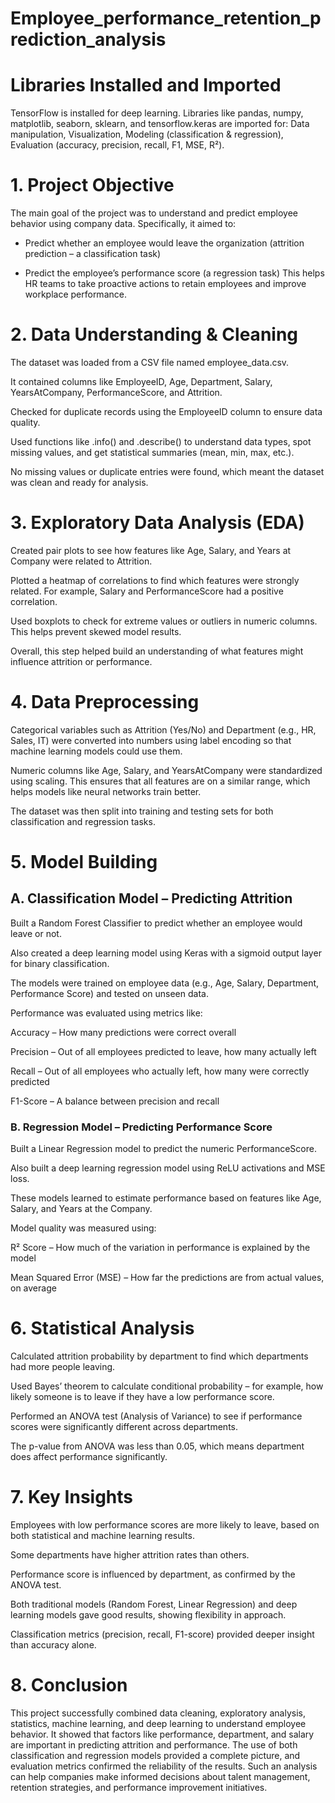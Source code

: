 # Employee_performance_retention_prediction_analysis

# Libraries Installed and Imported
TensorFlow is installed for deep learning. Libraries like pandas, numpy, matplotlib, seaborn, sklearn, and tensorflow.keras are imported for: Data manipulation, Visualization, Modeling (classification & regression), Evaluation (accuracy, precision, recall, F1, MSE, R²).

# 1. Project Objective
The main goal of the project was to understand and predict employee behavior using company data. Specifically, it aimed to:

- Predict whether an employee would leave the organization (attrition prediction – a classification task)

- Predict the employee’s performance score (a regression task)
This helps HR teams to take proactive actions to retain employees and improve workplace performance.

# 2. Data Understanding & Cleaning
The dataset was loaded from a CSV file named employee_data.csv.

It contained columns like EmployeeID, Age, Department, Salary, YearsAtCompany, PerformanceScore, and Attrition.

Checked for duplicate records using the EmployeeID column to ensure data quality.

Used functions like .info() and .describe() to understand data types, spot missing values, and get statistical summaries (mean, min, max, etc.).

No missing values or duplicate entries were found, which meant the dataset was clean and ready for analysis.

# 3. Exploratory Data Analysis (EDA)
Created pair plots to see how features like Age, Salary, and Years at Company were related to Attrition.

Plotted a heatmap of correlations to find which features were strongly related. For example, Salary and PerformanceScore had a positive correlation.

Used boxplots to check for extreme values or outliers in numeric columns. This helps prevent skewed model results.

Overall, this step helped build an understanding of what features might influence attrition or performance.

# 4. Data Preprocessing
Categorical variables such as Attrition (Yes/No) and Department (e.g., HR, Sales, IT) were converted into numbers using label encoding so that machine learning models could use them.

Numeric columns like Age, Salary, and YearsAtCompany were standardized using scaling. This ensures that all features are on a similar range, which helps models like neural networks train better.

The dataset was then split into training and testing sets for both classification and regression tasks.

# 5. Model Building
## A. Classification Model – Predicting Attrition
Built a Random Forest Classifier to predict whether an employee would leave or not.

Also created a deep learning model using Keras with a sigmoid output layer for binary classification.

The models were trained on employee data (e.g., Age, Salary, Department, Performance Score) and tested on unseen data.

Performance was evaluated using metrics like:

Accuracy – How many predictions were correct overall

Precision – Out of all employees predicted to leave, how many actually left

Recall – Out of all employees who actually left, how many were correctly predicted

F1-Score – A balance between precision and recall

### B. Regression Model – Predicting Performance Score
Built a Linear Regression model to predict the numeric PerformanceScore.

Also built a deep learning regression model using ReLU activations and MSE loss.

These models learned to estimate performance based on features like Age, Salary, and Years at the Company.

Model quality was measured using:

R² Score – How much of the variation in performance is explained by the model

Mean Squared Error (MSE) – How far the predictions are from actual values, on average

# 6. Statistical Analysis
Calculated attrition probability by department to find which departments had more people leaving.

Used Bayes’ theorem to calculate conditional probability – for example, how likely someone is to leave if they have a low performance score.

Performed an ANOVA test (Analysis of Variance) to see if performance scores were significantly different across departments.

The p-value from ANOVA was less than 0.05, which means department does affect performance significantly.

# 7. Key Insights
Employees with low performance scores are more likely to leave, based on both statistical and machine learning results.

Some departments have higher attrition rates than others.

Performance score is influenced by department, as confirmed by the ANOVA test.

Both traditional models (Random Forest, Linear Regression) and deep learning models gave good results, showing flexibility in approach.

Classification metrics (precision, recall, F1-score) provided deeper insight than accuracy alone.

# 8. Conclusion
This project successfully combined data cleaning, exploratory analysis, statistics, machine learning, and deep learning to understand employee behavior. It showed that factors like performance, department, and salary are important in predicting attrition and performance. The use of both classification and regression models provided a complete picture, and evaluation metrics confirmed the reliability of the results. Such an analysis can help companies make informed decisions about talent management, retention strategies, and performance improvement initiatives.
